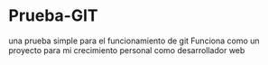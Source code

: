 # Prueba-GIT
una prueba simple para el funcionamiento de git
Funciona como un proyecto para mi crecimiento personal como desarrollador web
